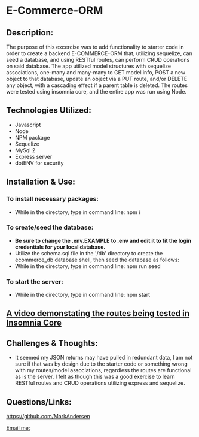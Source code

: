 # E-Commerce-ORM

## Description:
The purpose of this excercise was to add functionality to starter code in order to create a backend E-COMMERCE-ORM that, utilizing sequelize, can seed a database, and using RESTful routes, can perform CRUD operations on said database. The app utilized model structures with sequelize associations, one-many and many-many to GET model info, POST a new object to that database, update an object via a PUT route, and/or DELETE any object, with a cascading effect if a parent table is deleted. The routes were tested using insomnia core, and the entire app was run using Node.

## Technologies Utilized:
- Javascript
- Node 
- NPM package
- Sequelize
- MySql 2
- Express server
- dotENV for security

## Installation & Use:

### To install necessary packages:
- While in the directory, type in command line: npm i

### To create/seed the database:
- **Be sure to change the .env.EXAMPLE to .env and edit it to fit the login credentials for your local database.**
- Utilize the schema.sql file in the '/db' directory to create the ecommerce_db database shell, then seed the database as follows:
- While in the directory, type in command line: npm run seed

### To start the server:
- While in the directory, type in command line: npm start



## [A video demonstating the routes being tested in Insomnia Core](https://drive.google.com/file/d/1EIxdPY7lOV6sF7YUwqrVdcjRfrNaITqq/view)

## Challenges & Thoughts:
- It seemed my JSON returns may have pulled in redundant data, I am not sure if that was by design due to the starter code or something wrong with my routes/model associations, regardless the routes are functional as is the server. I felt as though this was a good exercise to learn RESTful routes and CRUD operations utilizing express and sequelize. 

## Questions/Links:
https://github.com/MarkAndersen

[Email me:](mailto:Mark.Andersen75@gmail.com)
